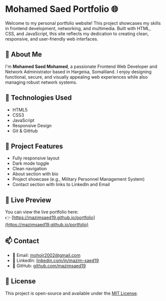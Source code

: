 # Mohamed Saed Portfolio 🌐

Welcome to my personal portfolio website! This project showcases my skills in frontend development, networking, and multimedia. Built with HTML, CSS, and JavaScript, this site reflects my dedication to creating clean, responsive, and user-friendly web interfaces.

## 📌 About Me

I'm **Mohamed Saed Mohamed**, a passionate Frontend Web Developer and Network Administrator based in Hargeisa, Somaliland. I enjoy designing functional, secure, and visually appealing web experiences while also managing robust network systems.

## 🚀 Technologies Used

- HTML5
- CSS3
- JavaScript
- Responsive Design
- Git & GitHub

## 📂 Project Features

- Fully responsive layout
- Dark mode toggle
- Clean navigation
- About section with bio
- Project showcase (e.g., Military Personnel Management System)
- Contact section with links to LinkedIn and Email

## 🔗 Live Preview

You can view the live portfolio here:  
👉 [https://mazimsaed19.github.io/portfolio](https://mazimsaed19.github.io/portfolio)

## 📫 Contact

- 📧 Email: [mohojr2002@gmail.com](mailto:mohojr2002@gmail.com)  
- 🔗 LinkedIn: [linkedin.com/in/mazim-saed19](https://linkedin.com/in/mazim-saed19)  
- 🐙 GitHub: [github.com/mazimsaed19](https://github.com/mazimsaed19)

## 📄 License

This project is open-source and available under the [MIT License](LICENSE).
